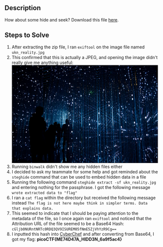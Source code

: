 ## Description
How about some hide and seek? Download this file [here](https://artifacts.picoctf.net/c_titan/130/unknown.zip).

## Steps to Solve
1. After extracting the zip file, I ran `exiftool` on the image file named `ukn_reality.jpg`
2. This confirmed that this is actually a JPEG, and opening the image didn't really give me anything useful:
![](attachments/Pasted%20image%2020240315163222.png)
3. Running `binwalk` didn't show me any hidden files either
4. I decided to ask my teammate for some help and got reminded about the `steghide` command that can be used to embed hidden data in a file
5. Running the following command `steghide extract -sf ukn_reality.jpg` and entering nothing for the passphrase. I got the following message `wrote extracted data to "flag"`
6. I ran a `cat flag` within the directory but received the following message instead `The flag is not here maybe think in simpler terms. Data that explains data.`
7. This seemed to indicate that I should be paying attention to the metadata of the file, so I once again ran `exiftool` and noticed that the Attribution URL of the file seemed to be a Base64 Hash: `cGljb0NURntNRTc0RDQ3QV9ISUREM05fNmE5ZjVhYzR9Cg==`
8. I inputted this hash into [CyberChef](https://gchq.github.io/CyberChef/#recipe=From_Base64('A-Za-z0-9%2B/%3D',true,false)&input=Y0dsamIwTlVSbnROUlRjMFJEUTNRVjlJU1VSRU0wNWZObUU1WmpWaFl6UjlDZz09) and after converting from Base64, I got my flag: **picoCTF{ME74D47A_HIDD3N_6a9f5ac4}**